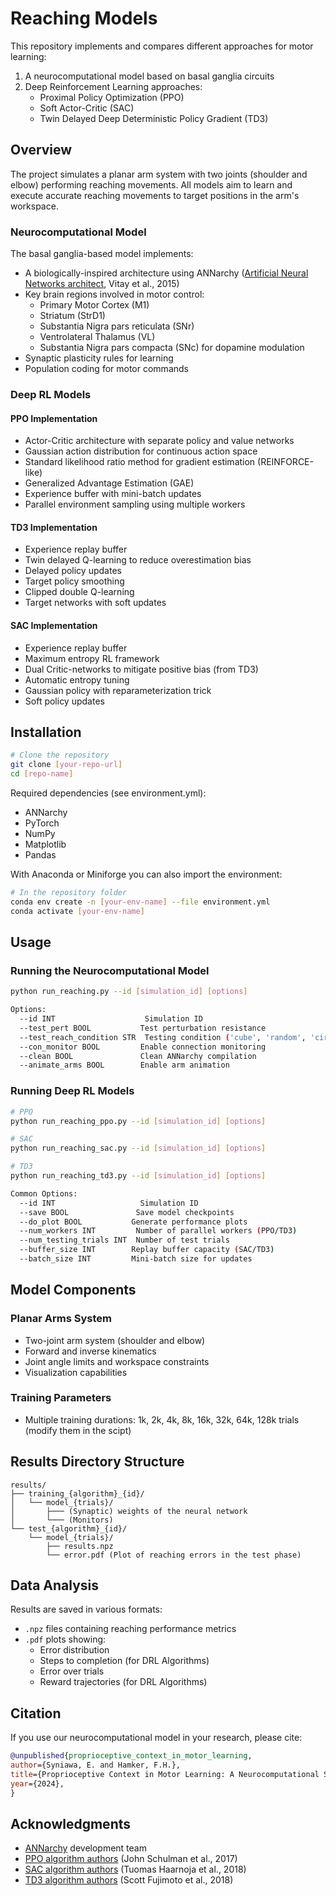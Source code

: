 # Reaching Models

This repository implements and compares different approaches for motor learning:
1. A neurocomputational model based on basal ganglia circuits
2. Deep Reinforcement Learning approaches:
   - Proximal Policy Optimization (PPO)
   - Soft Actor-Critic (SAC)
   - Twin Delayed Deep Deterministic Policy Gradient (TD3)

## Overview

The project simulates a planar arm system with two joints (shoulder and elbow) performing reaching movements. All models aim to learn and execute accurate reaching movements to target positions in the arm's workspace.

### Neurocomputational Model

The basal ganglia-based model implements:
- A biologically-inspired architecture using ANNarchy ([Artificial Neural Networks architect](https://github.com/ANNarchy/ANNarchy), Vitay et al., 2015)
- Key brain regions involved in motor control:
  - Primary Motor Cortex (M1)
  - Striatum (StrD1)
  - Substantia Nigra pars reticulata (SNr)
  - Ventrolateral Thalamus (VL)
  - Substantia Nigra pars compacta (SNc) for dopamine modulation
- Synaptic plasticity rules for learning
- Population coding for motor commands

### Deep RL Models

#### PPO Implementation
- Actor-Critic architecture with separate policy and value networks
- Gaussian action distribution for continuous action space 
- Standard likelihood ratio method for gradient estimation (REINFORCE-like)
- Generalized Advantage Estimation (GAE)
- Experience buffer with mini-batch updates
- Parallel environment sampling using multiple workers

#### TD3 Implementation
- Experience replay buffer
- Twin delayed Q-learning to reduce overestimation bias
- Delayed policy updates
- Target policy smoothing
- Clipped double Q-learning
- Target networks with soft updates

#### SAC Implementation
- Experience replay buffer
- Maximum entropy RL framework
- Dual Critic-networks to mitigate positive bias (from TD3)
- Automatic entropy tuning
- Gaussian policy with reparameterization trick
- Soft policy updates

## Installation

```bash
# Clone the repository
git clone [your-repo-url]
cd [repo-name]
```

Required dependencies (see environment.yml):
- ANNarchy
- PyTorch
- NumPy
- Matplotlib
- Pandas

With Anaconda or Miniforge you can also import the environment:

```bash
# In the repository folder
conda env create -n [your-env-name] --file environment.yml 
conda activate [your-env-name]
```

## Usage

### Running the Neurocomputational Model

```bash
python run_reaching.py --id [simulation_id] [options]

Options:
  --id INT                    Simulation ID
  --test_pert BOOL           Test perturbation resistance
  --test_reach_condition STR  Testing condition ('cube', 'random', 'circle')
  --con_monitor BOOL         Enable connection monitoring
  --clean BOOL               Clean ANNarchy compilation
  --animate_arms BOOL        Enable arm animation
```

### Running Deep RL Models

```bash
# PPO
python run_reaching_ppo.py --id [simulation_id] [options]

# SAC
python run_reaching_sac.py --id [simulation_id] [options]

# TD3
python run_reaching_td3.py --id [simulation_id] [options]

Common Options:
  --id INT                   Simulation ID
  --save BOOL               Save model checkpoints
  --do_plot BOOL           Generate performance plots
  --num_workers INT         Number of parallel workers (PPO/TD3)
  --num_testing_trials INT  Number of test trials
  --buffer_size INT        Replay buffer capacity (SAC/TD3)
  --batch_size INT         Mini-batch size for updates
```

## Model Components

### Planar Arms System
- Two-joint arm system (shoulder and elbow)
- Forward and inverse kinematics
- Joint angle limits and workspace constraints
- Visualization capabilities

### Training Parameters
- Multiple training durations: 1k, 2k, 4k, 8k, 16k, 32k, 64k, 128k trials (modify them in the scipt)

## Results Directory Structure

```
results/
├── training_{algorithm}_{id}/
│   └── model_{trials}/
│       ├─── (Synaptic) weights of the neural network 
│       └─── (Monitors)
└── test_{algorithm}_{id}/
    └── model_{trials}/
        ├── results.npz
        └── error.pdf (Plot of reaching errors in the test phase)
```

## Data Analysis

Results are saved in various formats:
- `.npz` files containing reaching performance metrics
- `.pdf` plots showing:
  - Error distribution
  - Steps to completion (for DRL Algorithms)
  - Error over trials 
  - Reward trajectories (for DRL Algorithms)

## Citation

If you use our neurocomputational model in your research, please cite:

```bibtex
@unpublished{proprioceptive_context_in_motor_learning,
author={Syniawa, E. and Hamker, F.H.},
title={Proprioceptive Context in Motor Learning: A Neurocomputational Study of Basal Ganglia Circuits},
year={2024},
}
```

## Acknowledgments

- [ANNarchy](https://github.com/ANNarchy/ANNarchy) development team
- [PPO algorithm authors](https://arxiv.org/abs/1707.06347) (John Schulman et al., 2017)
- [SAC algorithm authors](https://arxiv.org/abs/1812.05905) (Tuomas Haarnoja et al., 2018)
- [TD3 algorithm authors](https://proceedings.mlr.press/v80/fujimoto18a.html) (Scott Fujimoto et al., 2018)